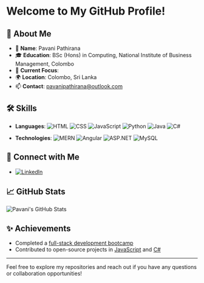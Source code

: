 # Welcome to My GitHub Profile!

## 👋 About Me
- 🌟 **Name**: Pavani Pathirana
- 🎓 **Education**: BSc (Hons) in Computing, National Institute of Business Management, Colombo
- 💼 **Current Focus**: 
- 🌍 **Location**: Colombo, Sri Lanka
- 📫 **Contact**: pavanipathirana@outlook.com

## 🛠 Skills
- **Languages**: 
  ![HTML](https://img.shields.io/badge/HTML-%23E34F26?logo=html5&logoColor=white&style=for-the-badge&link=https://developer.mozilla.org/en-US/docs/Web/HTML)
  ![CSS](https://img.shields.io/badge/CSS-%231572B6?logo=css3&logoColor=white&style=for-the-badge&link=https://developer.mozilla.org/en-US/docs/Web/CSS)
  ![JavaScript](https://img.shields.io/badge/JavaScript-%23F7DF1E?logo=javascript&logoColor=black&style=for-the-badge&link=https://developer.mozilla.org/en-US/docs/Web/JavaScript)
  ![Python](https://img.shields.io/badge/Python-%233776AB?logo=python&logoColor=white&style=for-the-badge&link=https://www.python.org)
  ![Java](https://img.shields.io/badge/Java-%23F7DF1E?logo=java&logoColor=white&style=for-the-badge&link=https://www.java.com)
  ![C#](https://img.shields.io/badge/C%23-%23239120?logo=csharp&logoColor=white&style=for-the-badge&link=https://docs.microsoft.com/en-us/dotnet/csharp/)

- **Technologies**: 
  ![MERN](https://img.shields.io/badge/MERN-%23000000?logo=mongodb&logoColor=47A248&style=for-the-badge)
  ![Angular](https://img.shields.io/badge/Angular-%23DD0031?logo=angular&logoColor=white&style=for-the-badge)
  ![ASP.NET](https://img.shields.io/badge/ASP.NET-%235C2D91?logo=aspdotnet&logoColor=white&style=for-the-badge)
  ![MySQL](https://img.shields.io/badge/MySQL-%234479A1?logo=mysql&logoColor=white&style=for-the-badge)




## 🔗 Connect with Me
- [![LinkedIn](https://img.shields.io/badge/LinkedIn-%230077B5?logo=linkedin&logoColor=white&style=flat-square)](https://www.linkedin.com/in/pavani-pathirana-2b6280213/)





## 📈 GitHub Stats
![Pavani's GitHub Stats](https://github-readme-stats.vercel.app/api?username=pavanipathirana&show_icons=true&hide_title=true&count_private=true&hide=prs&theme=default)

## ✨ Achievements
- Completed a [full-stack development bootcamp](https://github.com/your-repo-link)
- Contributed to open-source projects in [JavaScript](https://github.com/your-repo-link) and [C#](https://github.com/your-repo-link)

---

Feel free to explore my repositories and reach out if you have any questions or collaboration opportunities!
